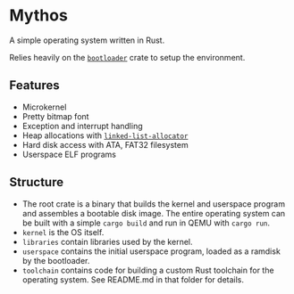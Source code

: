 # Mythos

A simple operating system written in Rust.

Relies heavily on the [`bootloader`](https://github.com/rust-osdev/bootloader) crate to setup the environment.

## Features

- Microkernel
- Pretty bitmap font
- Exception and interrupt handling
- Heap allocations with [`linked-list-allocator`](https://github.com/rust-osdev/linked-list-allocator)
- Hard disk access with ATA, FAT32 filesystem
- Userspace ELF programs

## Structure

- The root crate is a binary that builds the kernel and userspace program and assembles a bootable disk image. The entire operating system can be built with a simple `cargo build` and run in QEMU with `cargo run`.
- `kernel` is the OS itself.
- `libraries` contain libraries used by the kernel.
- `userspace` contains the initial userspace program, loaded as a ramdisk by the bootloader.
- `toolchain` contains code for building a custom Rust toolchain for the operating system. See README.md in that folder for details.
